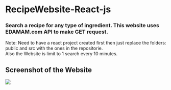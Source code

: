 # RecipeWebsite-React-js
### Search a recipe for any type of ingredient. This website uses EDAMAM.com API to make GET request.
Note: Need to have a react project created first then just replace the folders: public and src with the ones in the repositorie.  
Also the Website is limit to 1 search every 10 minutes.  

## Screenshot of the Website
![](https://github.com/Aldarraji/RecipeWebsite-React-js/blob/master/screenshot.png)
